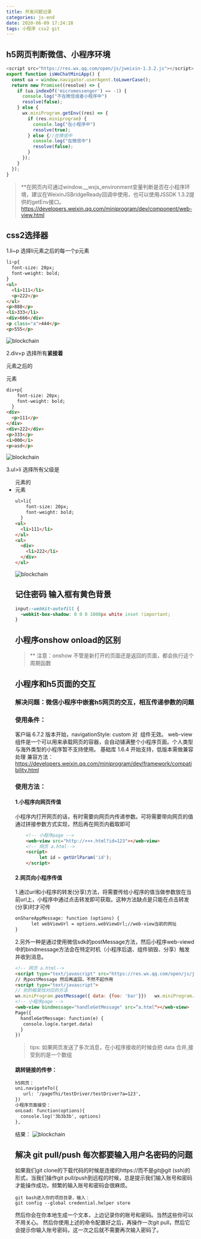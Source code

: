 ```yaml
---
title: 开发问题记录
categories: js-end
date: 2020-06-09 17:24:28
tags: 小程序 css2 git
---
```


## h5网页判断微信、小程序环境
```javascript
<script src="https://res.wx.qq.com/open/js/jweixin-1.3.2.js"></script>
export function isWeChatMiniApp() {
  const ua = window.navigator.userAgent.toLowerCase();
  return new Promise((resolve) => {
    if (ua.indexOf('micromessenger') == -1) {
      console.log("不在微信或者小程序中")
      resolve(false);
    } else {
      wx.miniProgram.getEnv((res) => {
        if (res.miniprogram) {
          console.log("在小程序中")
          resolve(true);
        } else {//在微信中
          console.log("在微信中")
          resolve(false);
        }
      });
    }
  });
}
```

<!-- more -->

> **在网页内可通过window.__wxjs_environment变量判断是否在小程序环境，建议在WeixinJSBridgeReady回调中使用，也可以使用JSSDK 1.3.2提供的getEnv接口。
https://developers.weixin.qq.com/miniprogram/dev/component/web-view.html

## css2选择器
1.li~p 选择li元素之后的每一个p元素
```html
li~p{
  font-size: 20px;
  font-weight: bold;
}
<ul>
  <li>111</li>
  <p>222</p>
</ul>
<p>888</p>
<li>333</li>
<div>666</div>
<p class="a">444</p>
<p>555</p>
```
![blockchain](https://raw.githubusercontent.com/xiaosongread/github-xiaosongread-hexo/master/img-folder/css2/css2-1.png)

2.div+p 选择所有<strong>紧接着</strong><div>元素之后的<p>元素
```html
div+p{
    font-size: 20px;
    font-weight: bold;
  } 
<div>
  <p>111</p>
</div>
<div>222</div>
<p>333</p>
<i>000</i>
<p>asd</p>
```
![blockchain](https://raw.githubusercontent.com/xiaosongread/github-xiaosongread-hexo/master/img-folder/css2/css2-2.png)

3.ul>li 选择所有父级是<ul>元素的<li>元素
```html
ul>li{
    font-size: 20px;
    font-weight: bold;
  } 
<ul>
  <li>111</li>
</ul>
<ul>
  <div>
    <li>222</li>
  </div>
</ul>
```
![blockchain](https://raw.githubusercontent.com/xiaosongread/github-xiaosongread-hexo/master/img-folder/css2/css2-3.png)

## 记住密码 输入框有黄色背景
```css
input:-webkit-autofill {
  -webkit-box-shadow: 0 0 0 1000px white inset !important;
}
```

## 小程序onshow onload的区别
> ** 注意：onshow 不管是新打开的页面还是返回的页面，都会执行这个周期函数

## 小程序和h5页面的交互

### 解决问题：微信小程序中嵌套h5网页的交互，相互传递参数的问题
### 使用条件：
  客户端 6.7.2 版本开始，navigationStyle: custom 对 <web-view> 组件无效。
	web-view 组件是一个可以用来承载网页的容器，会自动铺满整个小程序页面。个人类型与海外类型的小程序暂不支持使用。
	基础库 1.6.4 开始支持，低版本需做兼容处理
	兼容方法：https://developers.weixin.qq.com/miniprogram/dev/framework/compatibility.html
### 使用方法：
  #### 1.小程序向网页传值
  小程序内打开网页的话，有时需要向网页内传递参数。可将需要带向网页的值通过拼接参数方式实现，然后再在网页内截取即可
```html
	<!-- 小程序page -->
	<web-view src="http://×××.html?id=123"></web-view>
	<!-- 网页 a.html-->
	<script>
   		 let id = getUrlParam('id'); 
	</script>
```
  #### 2.网页向小程序传值
  1.通过url和小程序的转发(分享)方法，将需要传给小程序的值当做参数放在当前url上，小程序中通过点击转发即可获取。这种方法缺点是只能在点击转发(分享)时才可传
```html
onShareAppMessage: function (options) {
      let webViewUrl = options.webViewUrl;//web-view当前的网址
}
```
2.另外一种是通过使用微信sdk的postMessage方法，然后小程序web-viewd中的bindmessage方法会在特定时机（小程序后退、组件销毁、分享）触发并收到消息。
```html
<!-- 网页 a.html-->
<script type="text/javascript" src="https://res.wx.qq.com/open/js/jweixin-1.3.2.js"></script>
// 先postMessage 然后再返回，不然不起作用         		
<script type="text/javascript">
// 别的框架找对应的方法             		
wx.miniProgram.postMessage({ data: {foo: 'bar'}})   wx.miniProgram.navigateBack({delta: 1})         		</script>
<!-- 小程序page -->
<web-view bindmessage="handleGetMessage" src=“a.html"></web-view>
Page({
  handleGetMessage: function(e) {
   console.log(e.target.data)
  }
})
```
> tips: 如果网页发送了多次消息，在小程序接收的时候会把 data 合并,接受到的是一个数组

#### 跳转链接的传参：    
```html
h5网页：
uni.navigateTo({
   url: '/pageThi/testDriver/testDriver?a=123',
})
小程序页面接受：
onLoad: function(options){
  console.log('3b3b3b', options)
},
```
结果：
![blockchain](https://raw.githubusercontent.com/xiaosongread/github-xiaosongread-hexo/master/img-folder/css2/css2-4.png)

## 解决 git pull/push 每次都要输入用户名密码的问题
如果我们git clone的下载代码的时候是连接的https://而不是git@git (ssh)的形式，当我们操作git pull/push到远程的时候，总是提示我们输入账号和密码才能操作成功，频繁的输入账号和密码会很麻烦。
```hash
git bash进入你的项目目录，输入：
git config --global credential.helper store
```
然后你会在你本地生成一个文本，上边记录你的账号和密码。当然这些你可以不用关心。
然后你使用上述的命令配置好之后，再操作一次git pull，然后它会提示你输入账号密码，这一次之后就不需要再次输入密码了。